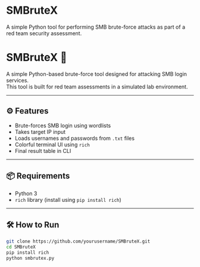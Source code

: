 # SMBruteX
A simple Python tool for performing SMB brute-force attacks as part of a red team security assessment.


# SMBruteX 🔐

A simple Python-based brute-force tool designed for attacking SMB login services.  
This tool is built for red team assessments in a simulated lab environment.

---

## ⚙️ Features

- Brute-forces SMB login using wordlists
- Takes target IP input
- Loads usernames and passwords from `.txt` files
- Colorful terminal UI using `rich`
- Final result table in CLI

---

## 📦 Requirements

- Python 3
- `rich` library (install using `pip install rich`)

---

## 🛠️ How to Run

```bash
git clone https://github.com/yourusername/SMBruteX.git
cd SMBruteX
pip install rich
python smbrutex.py

